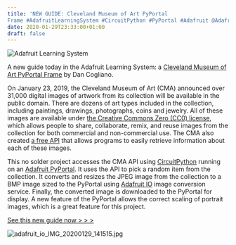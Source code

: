 ```yaml
---
title: 'NEW GUIDE: Cleveland Museum of Art PyPortal
Frame #AdafruitLearningSystem #CircuitPython #PyPortal #Adafruit @Adafruit @cogliano'
date: 2020-01-29T23:33:00+01:00
draft: false
---
```


![Adafruit Learning System](https://cdn-blog.adafruit.com/uploads/2020/01/untitled-58.jpg)

A new guide today in the Adafruit Learning System: a [Cleveland Museum of Art PyPortal Frame](https://learn.adafruit.com/cleveland-museum-of-art-pyportal-frame/overview) by Dan Cogliano.

On January 23, 2019, the Cleveland Museum of Art (CMA) announced over 31,000 digital images of artwork from its collection will be available in the public domain. There are dozens of art types included in the collection, including paintings, drawings, photographs, coins and jewelry. All of these images are available under [the Creative Commons Zero (CC0) license](https://creativecommons.org/publicdomain/zero/1.0/), which allows people to share, collaborate, remix, and reuse images from the collection for both commercial and non-commercial use. The CMA also created [a free API](https://openaccess-api.clevelandart.org/) that allows programs to easily retrieve information about each of these images.

This no solder project accesses the CMA API using [CircuitPython](https://circuitpython.org/) running on an [Adafruit PyPortal](https://www.adafruit.com/product/4116). It uses the API to pick a random item from the collection. It converts and resizes the JPEG image from the collection to a BMP image sized to the PyPortal using [Adafruit IO](https://io.adafruit.com/) image conversion service. Finally, the converted image is downloaded to the PyPortal for display. A new feature of the PyPortal allows the correct scaling of portrait images, which is a great feature for this project.

[See this new guide now > > >](https://learn.adafruit.com/cleveland-museum-of-art-pyportal-frame/)

![adafruit_io_IMG_20200129_141515.jpg](https://cdn-learn.adafruit.com/assets/assets/000/087/796/medium800/adafruit_io_IMG_20200129_141515.jpg?1580326095)